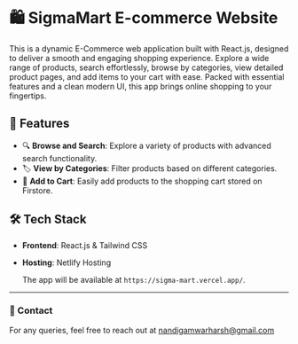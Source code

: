 # 🛍️ SigmaMart E-commerce Website

This is a dynamic E-Commerce web application built with React.js, designed to deliver a smooth and engaging shopping experience. Explore a wide range of products, search effortlessly, browse by categories, view detailed product pages, and add items to your cart with ease. Packed with essential features and a clean modern UI, this app brings online shopping to your fingertips.

## 🚀 Features

- 🔍 **Browse and Search**: Explore a variety of products with advanced search functionality.
- 🏷️ **View by Categories**: Filter products based on different categories.
- 🛒 **Add to Cart**: Easily add products to the shopping cart stored on Firstore.

## 🛠️ Tech Stack

- **Frontend**: React.js & Tailwind CSS
- **Hosting**: Netlify Hosting

  The app will be available at `https://sigma-mart.vercel.app/`.

---

### 📧 Contact

For any queries, feel free to reach out at nandigamwarharsh@gmail.com

